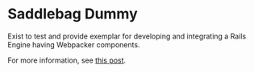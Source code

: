 # Saddlebag Dummy

Exist to test and provide exemplar for developing and integrating a Rails Engine
having Webpacker components.

For more information, see [this
post](http://ben.vandgrift.com/posts/rails-engine-webpacker-1/).

